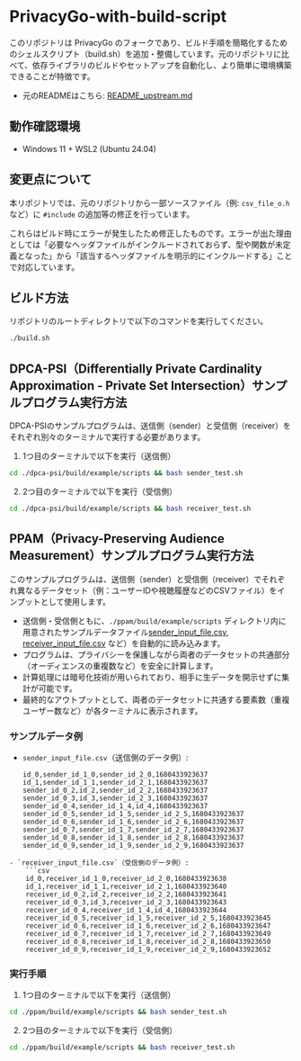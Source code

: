 # PrivacyGo-with-build-script

このリポジトリは PrivacyGo のフォークであり、ビルド手順を簡略化するためのシェルスクリプト（build.sh）を追加・整備しています。元のリポジトリに比べて、依存ライブラリのビルドやセットアップを自動化し、より簡単に環境構築できることが特徴です。

- 元のREADMEはこちら: [README_upstream.md](./README_upstream.md)

## 動作確認環境
- Windows 11 + WSL2 (Ubuntu 24.04)

## 変更点について

本リポジトリでは、元のリポジトリから一部ソースファイル（例: `csv_file_o.h` など）に `#include` の追加等の修正を行っています。

これらはビルド時にエラーが発生したため修正したものです。エラーが出た理由としては「必要なヘッダファイルがインクルードされておらず、型や関数が未定義となった」から「該当するヘッダファイルを明示的にインクルードする」ことで対応しています。

## ビルド方法

リポジトリのルートディレクトリで以下のコマンドを実行してください。

```bash
./build.sh
```

## DPCA-PSI（Differentially Private Cardinality Approximation - Private Set Intersection）サンプルプログラム実行方法

DPCA-PSIのサンプルプログラムは、送信側（sender）と受信側（receiver）をそれぞれ別々のターミナルで実行する必要があります。

1. 1つ目のターミナルで以下を実行（送信側）

```bash
cd ./dpca-psi/build/example/scripts && bash sender_test.sh
```

2. 2つ目のターミナルで以下を実行（受信側）

```bash
cd ./dpca-psi/build/example/scripts && bash receiver_test.sh
```

## PPAM（Privacy-Preserving Audience Measurement）サンプルプログラム実行方法

このサンプルプログラムは、送信側（sender）と受信側（receiver）でそれぞれ異なるデータセット（例：ユーザーIDや視聴履歴などのCSVファイル）をインプットとして使用します。

- 送信側・受信側ともに、`./ppam/build/example/scripts` ディレクトリ内に用意されたサンプルデータファイル[sender_input_file.csv](dpca-psi/example/data/sender_input_file.csv), [receiver_input_file.csv](dpca-psi/example/data/receiver_input_file.csv) など）を自動的に読み込みます。
- プログラムは、プライバシーを保護しながら両者のデータセットの共通部分（オーディエンスの重複数など）を安全に計算します。
- 計算処理には暗号化技術が用いられており、相手に生データを開示せずに集計が可能です。
- 最終的なアウトプットとして、両者のデータセットに共通する要素数（重複ユーザー数など）が各ターミナルに表示されます。

### サンプルデータ例

- `sender_input_file.csv`（送信側のデータ例）:
    ```csv
    id_0,sender_id_1_0,sender_id_2_0,1680433923637
    id_1,sender_id_1_1,sender_id_2_1,1680433923637
    sender_id_0_2,id_2,sender_id_2_2,1680433923637
    sender_id_0_3,id_3,sender_id_2_3,1680433923637
    sender_id_0_4,sender_id_1_4,id_4,1680433923637
    sender_id_0_5,sender_id_1_5,sender_id_2_5,1680433923637
    sender_id_0_6,sender_id_1_6,sender_id_2_6,1680433923637
    sender_id_0_7,sender_id_1_7,sender_id_2_7,1680433923637
    sender_id_0_8,sender_id_1_8,sender_id_2_8,1680433923637
    sender_id_0_9,sender_id_1_9,sender_id_2_9,1680433923637
```
- `receiver_input_file.csv`（受信側のデータ例）:
    ```csv
    id_0,receiver_id_1_0,receiver_id_2_0,1680433923638
    id_1,receiver_id_1_1,receiver_id_2_1,1680433923640
    receiver_id_0_2,id_2,receiver_id_2_2,1680433923641
    receiver_id_0_3,id_3,receiver_id_2_3,1680433923643
    receiver_id_0_4,receiver_id_1_4,id_4,1680433923644
    receiver_id_0_5,receiver_id_1_5,receiver_id_2_5,1680433923645
    receiver_id_0_6,receiver_id_1_6,receiver_id_2_6,1680433923647
    receiver_id_0_7,receiver_id_1_7,receiver_id_2_7,1680433923649
    receiver_id_0_8,receiver_id_1_8,receiver_id_2_8,1680433923650
    receiver_id_0_9,receiver_id_1_9,receiver_id_2_9,1680433923652
```

### 実行手順

1. 1つ目のターミナルで以下を実行（送信側）

```bash
cd ./ppam/build/example/scripts && bash sender_test.sh
```

2. 2つ目のターミナルで以下を実行（受信側）

```bash
cd ./ppam/build/example/scripts && bash receiver_test.sh
```
